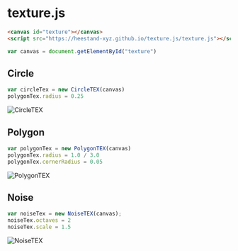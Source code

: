 # texture.js

```html
<canvas id="texture"></canvas>
<script src="https://heestand-xyz.github.io/texture.js/texture.js"></script>
```

```js
var canvas = document.getElementById("texture")
```

## Circle

```js
var circleTex = new CircleTEX(canvas)
polygonTex.radius = 0.25
```

![CircleTEX](https://heestand-xyz.github.io/texture.js/renders/CircleTEX.jpeg)

## Polygon

```js
var polygonTex = new PolygonTEX(canvas)
polygonTex.radius = 1.0 / 3.0
polygonTex.cornerRadius = 0.05
```

![PolygonTEX](https://heestand-xyz.github.io/texture.js/renders/PolygonTEX.jpeg)

## Noise

```js
var noiseTex = new NoiseTEX(canvas);
noiseTex.octaves = 2
noiseTex.scale = 1.5
```

![NoiseTEX](https://heestand-xyz.github.io/texture.js/renders/NoiseTEX.jpeg)

